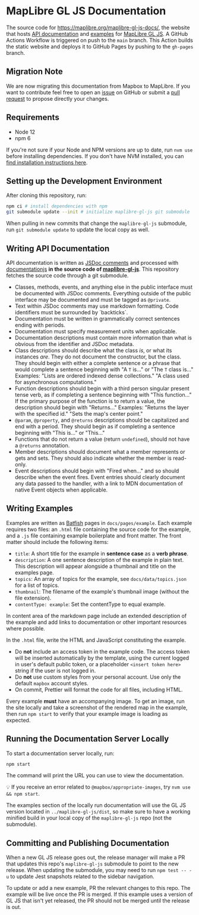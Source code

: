 # MapLibre GL JS Documentation

The source code for https://maplibre.org/maplibre-gl-js-docs/, the website that hosts [API documentation](#writing-api-documentation) and [examples](#writing-examples) for [MapLibre GL JS](https://github.com/maplibre/maplibre-gl-js). A GitHub Actions Workflow is triggered on push to the ```main``` branch. This Action builds the static website and deploys it to GitHub Pages by pushing to the ```gh-pages``` branch.

## Migration Note

We are now migrating this documentation from Mapbox to MapLibre. If you want to contribute feel free to open an [issue](https://github.com/maplibre/maplibre-gl-js-docs/issues) on GitHub or submit a [pull request](https://github.com/maplibre/maplibre-gl-js-docs/pulls) to propose directly your changes.

## Requirements

* Node 12
* npm 6

If you're not sure if your Node and NPM versions are up to date, run `nvm use` before installing dependencies. If you don't have NVM installed, you can [find installation instructions here](https://github.com/nvm-sh/nvm/blob/master/README.md#installing-and-updating).

## Setting up the Development Environment

After cloning this repository, run:

```bash
npm ci # install dependencies with npm
git submodule update --init # initialize maplibre-gl-js git submodule
```

When pulling in new commits that change the `maplibre-gl-js` submodule,
run `git submodule update` to update the local copy as well.

## Writing API Documentation

API documentation is written as [JSDoc comments](http://usejsdoc.org/) and processed with [documentationjs](http://documentation.js.org/) **in the source code of [maplibre-gl-js](https://github.com/maplibre/maplibre-gl-js)**. This repository fetches the source code through a git submodule.

* Classes, methods, events, and anything else in the public interface must be documented with JSDoc comments. Everything outside of the public interface may be documented and must be tagged as `@private`.
* Text within JSDoc comments may use markdown formatting. Code identifiers must be surrounded by \`backticks\`.
* Documentation must be written in grammatically correct sentences ending with periods.
* Documentation must specify measurement units when applicable.
* Documentation descriptions must contain more information than what is obvious from the identifier and JSDoc metadata.
* Class descriptions should describe what the class *is*, or what its instances *are*. They do not document the constructor, but the class. They should begin with either a complete sentence or a phrase that would complete a sentence beginning with "A `T` is..." or "The `T` class is..." Examples: "Lists are ordered indexed dense collections." "A class used for asynchronous computations."
* Function descriptions should begin with a third person singular present tense verb, as if completing a sentence beginning with "This function..." If the primary purpose of the function is to return a value, the description should begin with "Returns..." Examples: "Returns the layer with the specified id." "Sets the map's center point."
* `@param`, `@property`, and `@returns` descriptions should be capitalized and end with a period. They should begin as if completing a sentence beginning with "This is..." or "This..."
* Functions that do not return a value (return `undefined`), should not have a `@returns` annotation.
* Member descriptions should document what a member represents or gets and sets. They should also indicate whether the member is read-only.
* Event descriptions should begin with "Fired when..." and so should describe when the event fires. Event entries should clearly document any data passed to the handler, with a link to MDN documentation of native Event objects when applicable.

## Writing Examples

Examples are written as [Batfish](https://github.com/mapbox/batfish) pages in `docs/pages/example`. Each example requires two files: an `.html` file containing the source
code for the example, and a `.js` file containing example boilerplate and front matter. The front matter should include the following items:

* `title`: A short title for the example in **sentence case** as a **verb phrase**.
* `description`: A one sentence description of the example in plain text. This description will appear alongside a thumbnail and title on the examples page.
* `topics`: An array of topics for the example, see `docs/data/topics.json` for a list of topics.
* `thumbnail`: The filename of the example's thumbnail image (without the file extension).
* `contentType: example`: Set the contentType to equal example.

In content area of the markdown page include an extended description of the example and add links to documentation or other important resources where possible.

In the `.html` file, write the HTML and JavaScript constituting the example.

* Do **not** include an access token in the example code. The access token will be inserted automatically by the template, using the current logged in user's default public token, or a placeholder `<insert token here>` string if the user is not logged in.
* Do **not** use custom styles from your personal account. Use only the default `mapbox` account styles.
* On commit, Prettier will format the code for all files, including HTML.

Every example **must** have an accompanying image. To get an image, run the site locally and take a screenshot of the rendered map in the example, then run `npm start` to verify that your example image is loading as expected.

## Running the Documentation Server Locally

To start a documentation server locally, run:

```bash
npm start
```

The command will print the URL you can use to view the documentation.

💡 If you receive an error related to `@mapbox/appropriate-images`, try `nvm use && npm start`.

The examples section of the locally run documentation will use the GL JS version located in `../maplibre-gl-js/dist`,
so make sure to have a working minified build in your local copy of the `maplibre-gl-js` repo (not the submodule).

## Committing and Publishing Documentation

When a new GL JS release goes out, the release manager will make a PR that updates this repo's `maplibre-gl-js` submodule to point to the new release. When updating the submodule, you may need to run `npm test -- -u` to update Jest snapshots related to the sidebar navigation.

To update or add a new example, PR the relevant changes to this repo. The example will be live once the PR is merged.  If this example uses a version of GL JS that isn't yet released, the PR should not be merged until the release is out.

